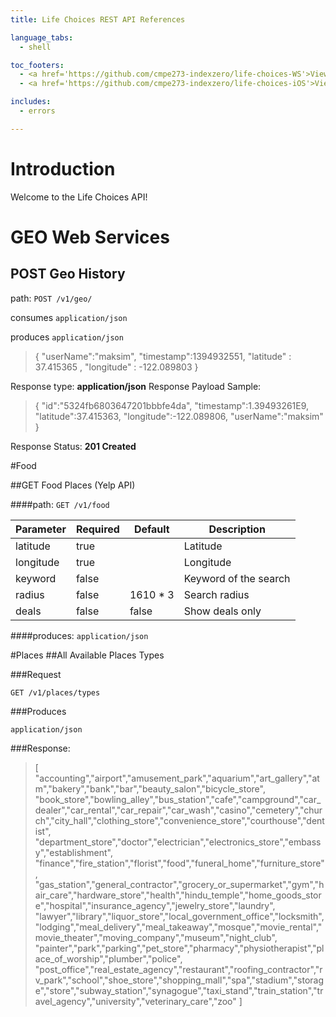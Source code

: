 ```yaml
---
title: Life Choices REST API References

language_tabs:
  - shell

toc_footers:
  - <a href='https://github.com/cmpe273-indexzero/life-choices-WS'>View WS Project GitHub Page</a>
  - <a href='https://github.com/cmpe273-indexzero/life-choices-iOS'>View iOS Project GitHub Page</a>

includes:
  - errors

---
```


# Introduction

Welcome to the Life Choices API!






# GEO Web Services
## POST Geo History

path: `POST /v1/geo/`

consumes `application/json`

produces `application/json`


> {
>    "userName":"maksim",
>    "timestamp":1394932551,
>    "latitude" : 37.415365 ,
>    "longitude" : -122.089803
> }


Response type: **application/json**
Response Payload Sample:

> {
>     "id":"5324fb6803647201bbbfe4da",
>     "timestamp":1.39493261E9,
>     "latitude":37.415363,
>     "longitude":-122.089806,
>     "userName":"maksim"
> }

Response Status: **201 Created**





#Food

##GET Food Places (Yelp API)

####path: `GET /v1/food`

Parameter | Required | Default | Description
--------- | -------  | --------|-----------
latitude  | true     |         | Latitude
longitude | true     |         | Longitude
keyword   | false    |         | Keyword of the search
radius    | false    | 1610 * 3| Search radius
deals     | false    | false   | Show deals only

####produces: `application/json`







#Places
##All Available Places Types

###Request

`GET /v1/places/types`

###Produces

`application/json`

###Response:

> [
> "accounting","airport","amusement_park","aquarium","art_gallery","atm","bakery","bank","bar","beauty_salon","bicycle_store",
> "book_store","bowling_alley","bus_station","cafe","campground","car_dealer","car_rental","car_repair","car_wash","casino","cemetery","church","city_hall","clothing_store","convenience_store","courthouse","dentist",
> "department_store","doctor","electrician","electronics_store","embassy","establishment",
> "finance","fire_station","florist","food","funeral_home","furniture_store",
> "gas_station","general_contractor","grocery_or_supermarket","gym","hair_care","hardware_store","health","hindu_temple","home_goods_store","hospital","insurance_agency","jewelry_store","laundry",
> "lawyer","library","liquor_store","local_government_office","locksmith",
> "lodging","meal_delivery","meal_takeaway","mosque","movie_rental","movie_theater","moving_company","museum","night_club",
> "painter","park","parking","pet_store","pharmacy","physiotherapist","place_of_worship","plumber","police",
> "post_office","real_estate_agency","restaurant","roofing_contractor","rv_park","school","shoe_store","shopping_mall","spa","stadium","storage","store","subway_station","synagogue","taxi_stand","train_station","travel_agency","university","veterinary_care","zoo"
> ]



